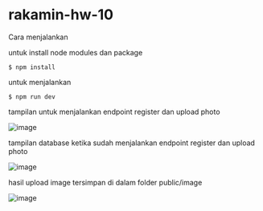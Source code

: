 # rakamin-hw-10

Cara menjalankan

untuk install node modules dan package
```
$ npm install
```
untuk menjalankan
```
$ npm run dev
```

tampilan untuk menjalankan endpoint register dan upload photo

![image](https://github.com/yudistirarivaldi/rakamin-hw-9/assets/79072313/f4ee878f-ef68-4764-ba5f-6d6998b146a4)

tampilan database ketika sudah menjalankan endpoint register dan upload photo 

![image](https://github.com/yudistirarivaldi/rakamin-hw-9/assets/79072313/b421d4b1-7e10-40a1-9998-4bcc38f10a0a)

hasil upload image tersimpan di dalam folder public/image

![image](https://github.com/yudistirarivaldi/rakamin-hw-9/assets/79072313/d9864aa6-569c-493b-99c1-fc94487f9b38)



